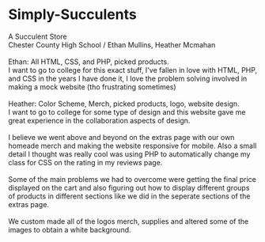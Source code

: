 # Simply-Succulents
A Succulent Store
<br>
Chester County High School / Ethan Mullins, Heather Mcmahan
<br><br>
Ethan: All HTML, CSS, and PHP, picked products.<br>I want to go to college for this exact stuff, I've fallen in love with HTML, PHP, and CSS in the years I have done it, I love the problem solving involved in making a mock website (tho frustrating sometimes)
<br><br>
Heather: Color Scheme, Merch, picked products, logo, website design.<br>I want to go to college for some type of design and this website gave me great experience in the collaboration aspects of design.
<br><br>
I believe we went above and beyond on the extras page with our own homeade merch and making the website responsive for mobile. Also a small detail I thought was really cool was using PHP to automatically change my class for CSS on the rating in my reviews page.
<br><br>
Some of the main problems we had to overcome were getting the final price displayed on the cart and also figuring out how to display different groups of products in different sections like we did in the seperate sections of the extras page.
<br><br>
We custom made all of the logos merch, supplies and altered some of the images to obtain a white background.


